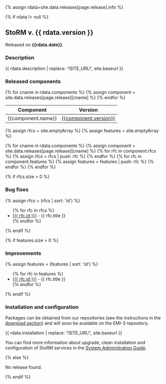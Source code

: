 {% assign rdata=site.data.releases[page.release].info %}

{% if rdata != null %}

## StoRM v. {{ rdata.version }}

Released on **{{rdata.date}}**.

### Description

{{ rdata.description | replace: '!SITE_URL!', site.baseurl }}

### Released components

<table>
	<thead>
		<tr>
			<th>Component</th>
			<th>Version</th>
		</tr>
	</thead>
	<tbody>
	{% for cname in rdata.components %}
    {% assign component = site.data.releases[page.release][cname] %}
		<tr>
			<td>{{component.name}}</td>
			<td>
				<a href="{{site.baseurl}}{{site.releasenotes_path}}/{{component.package}}/{{component.version}}/">{{component.version}}</a>
			</td>
		</tr>
	{% endfor %}
	</tbody>
</table>

{% assign rfcs = site.emptyArray %}
{% assign features = site.emptyArray %}

{% for cname in rdata.components %}
  {% assign component = site.data.releases[page.release][cname] %}
  {% for rfc in component.rfcs %}
    {% assign rfcs = rfcs | push: rfc %}
  {% endfor %}
  {% for rfc in component.features %}
    {% assign features = features | push: rfc %}
  {% endfor %}
{% endfor %}

{% if rfcs.size > 0 %}

### Bug fixes

{% assign rfcs = (rfcs | sort: 'id') %}

<ul>
{% for rfc in rfcs %}
  <li>[<a href="{{ site.issue_base_url }}{{ rfc.id }}">{{ rfc.id }}</a>] - {{ rfc.title }}</li>
{% endfor %}
</ul>

{% endif %}

{% if features.size > 0 %}

### Improvements

{% assign features = (features | sort: 'id') %}

<ul>
{% for rfc in features %}
  <li>[<a href="{{ site.issue_base_url }}{{ rfc.id }}">{{ rfc.id }}</a>] - {{ rfc.title }}</li>
{% endfor %}
</ul>

{% endif %}

### Installation and configuration

Packages can be obtained from our repositories (see the instructions in the [download section]({{site.baseurl}}/download.html)) and will soon be available on the EMI-3 repository.

{{ rdata.installation | replace: '!SITE_URL!', site.baseurl }}

You can find more information about upgrade, clean installation and configuration of StoRM services in the [System Administration Guide]({{site.baseurl}}/documentation/sysadmin-guide/).

{% else %}

No release found.

{% endif %}
